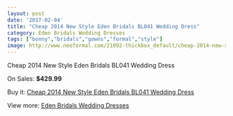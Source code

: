 ```yaml
---
layout: post
date: '2017-02-04'
title: "Cheap 2014 New Style Eden Bridals BL041 Wedding Dress"
category: Eden Bridals Wedding Dresses
tags: ["bonny","bridals","gowns","formal","style"]
image: http://www.neoformal.com/21092-thickbox_default/cheap-2014-new-style-eden-bridals-bl041-wedding-dress.jpg
---
```

Cheap 2014 New Style Eden Bridals BL041 Wedding Dress

On Sales: **$429.99**
<a href="https://www.neoformal.com/en/eden-bridals-wedding-dresses-2014/6812-cheap-2014-new-style-eden-bridals-bl041-wedding-dress.html"><amp-img layout="responsive" width="600" height="600" src="//www.neoformal.com/21092-thickbox_default/cheap-2014-new-style-eden-bridals-bl041-wedding-dress.jpg" alt="Cheap 2014 New Style Eden Bridals BL041 Wedding Dress 0" /></a>
<a href="https://www.neoformal.com/en/eden-bridals-wedding-dresses-2014/6812-cheap-2014-new-style-eden-bridals-bl041-wedding-dress.html"><amp-img layout="responsive" width="600" height="600" src="//www.neoformal.com/21093-thickbox_default/cheap-2014-new-style-eden-bridals-bl041-wedding-dress.jpg" alt="Cheap 2014 New Style Eden Bridals BL041 Wedding Dress 1" /></a>

Buy it: [Cheap 2014 New Style Eden Bridals BL041 Wedding Dress](https://www.neoformal.com/en/eden-bridals-wedding-dresses-2014/6812-cheap-2014-new-style-eden-bridals-bl041-wedding-dress.html "Cheap 2014 New Style Eden Bridals BL041 Wedding Dress")

View more: [Eden Bridals Wedding Dresses](https://www.neoformal.com/en/100-eden-bridals-wedding-dresses-2014 "Eden Bridals Wedding Dresses")
